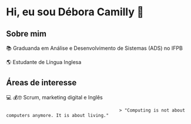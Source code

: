 # Hi, eu sou Débora Camilly 👋

## Sobre mim
📚  Graduanda em Análise e Desenvolvimento de Sistemas (ADS) no IFPB 

🌎 Estudante de Língua Inglesa

## Áreas de interesse
💻 💰:nerd_face: Scrum, marketing digital e Inglês

                                               > "Computing is not about computers anymore. It is about living."
<!--
**deboraa07/deboraa07** is a ✨ _special_ ✨ repository because its `README.md` (this file) appears on your GitHub profile.

Here are some ideas to get you started:

- 🔭 I’m currently working on ...
- 🌱 I’m currently learning ...
- 👯 I’m looking to collaborate on ...
- 🤔 I’m looking for help with ...
- 💬 Ask me about ...
- 📫 How to reach me: ...
- 😄 Pronouns: ...
- ⚡ Fun fact: ...
-->
